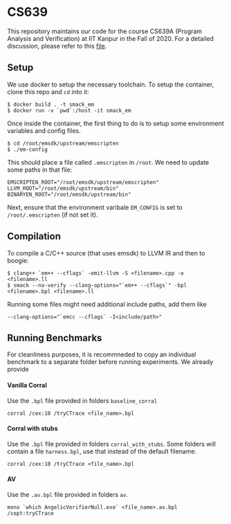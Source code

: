 # CS639

This repository maintains our code for the course CS639A (Program Analysis and Verification) at IIT Kanpur in the Fall of 2020. For a detailed discussion, please refer to this [file](https://github.com/yugeshk/CS639/blob/master/CS639-report_170203_170830.pdf).

## Setup

We use docker to setup the necessary toolchain. To setup the container, clone this repo and `cd` into it:
```
$ docker build . -t smack_em
$ docker run -v `pwd`:/host -it smack_em
```

Once inside the container, the first thing to do is to setup some environment variables and config files.
```
$ cd /root/emsdk/upstream/emscripten
$ ./em-config
```
This should place a file called `.emscripten` in `/root`. We need to update some paths in that file:
```
EMSCRIPTEN_ROOT="/root/emsdk/upstream/emscripten"
LLVM_ROOT="/root/emsdk/upstream/bin"
BINARYEN_ROOT="/root/emsdk/upstream/bin"
```

Next, ensure that the environment varibale `EM_CONFIG` is set to `/root/.emscripten` (if not set it).


## Compilation

To compile a C/C++ source (that uses emsdk) to LLVM IR and then to boogie:
```
$ clang++ `em++ --cflags` -emit-llvm -S <filename>.cpp -o <filename>.ll
$ smack --no-verify --clang-options="`em++ --cflags`" -bpl <filename>.bpl <filename>.ll
```
Running some files might need additional include paths, add them like 
```
--clang-options="`emcc --cflags` -I<include/path>"
```

## Running Benchmarks

For cleanliness purposes, it is recommneded to copy an individual benchmark to a separate folder before running experiments. We already provide 

#### Vanilla Corral

Use the `.bpl` file provided in folders `baseline_corral`

```
corral /cex:10 /tryCTrace <file_name>.bpl
```

#### Corral with stubs
Use the `.bpl` file provided in folders `corral_with_stubs`. Some folders will contain a file `harness.bpl`, use that instead of the default filename.

```
corral /cex:10 /tryCTrace <file_name>.bpl
```

#### AV
Use the `.av.bpl` file provided in folders `av`. 
```
mono `which AngelicVerifierNull.exe` <file_name>.av.bpl /copt:tryCTrace
```